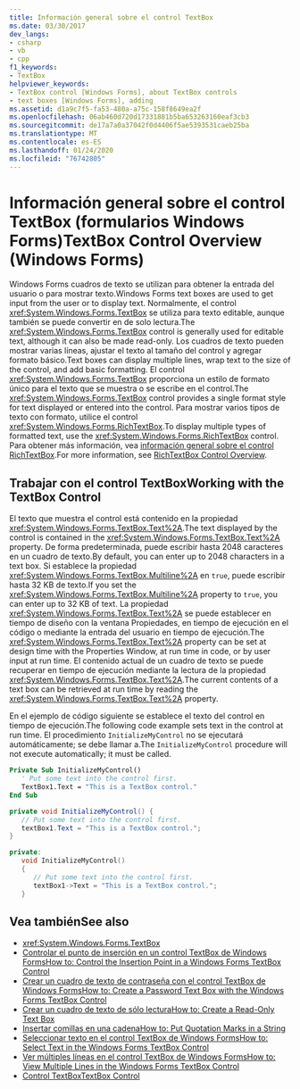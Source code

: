 ```yaml
---
title: Información general sobre el control TextBox
ms.date: 03/30/2017
dev_langs:
- csharp
- vb
- cpp
f1_keywords:
- TextBox
helpviewer_keywords:
- TextBox control [Windows Forms], about TextBox controls
- text boxes [Windows Forms], adding
ms.assetid: d1a9c7f5-fa53-480a-a75c-158f8649ea2f
ms.openlocfilehash: 06ab460d720d17331881b5ba653263160eaf3cb3
ms.sourcegitcommit: de17a7a0a37042f0d4406f5ae5393531caeb25ba
ms.translationtype: MT
ms.contentlocale: es-ES
ms.lasthandoff: 01/24/2020
ms.locfileid: "76742805"
---
```

# <a name="textbox-control-overview-windows-forms"></a><span data-ttu-id="fe8ea-102">Información general sobre el control TextBox (formularios Windows Forms)</span><span class="sxs-lookup"><span data-stu-id="fe8ea-102">TextBox Control Overview (Windows Forms)</span></span>
<span data-ttu-id="fe8ea-103">Windows Forms cuadros de texto se utilizan para obtener la entrada del usuario o para mostrar texto.</span><span class="sxs-lookup"><span data-stu-id="fe8ea-103">Windows Forms text boxes are used to get input from the user or to display text.</span></span> <span data-ttu-id="fe8ea-104">Normalmente, el control <xref:System.Windows.Forms.TextBox> se utiliza para texto editable, aunque también se puede convertir en de solo lectura.</span><span class="sxs-lookup"><span data-stu-id="fe8ea-104">The <xref:System.Windows.Forms.TextBox> control is generally used for editable text, although it can also be made read-only.</span></span> <span data-ttu-id="fe8ea-105">Los cuadros de texto pueden mostrar varias líneas, ajustar el texto al tamaño del control y agregar formato básico.</span><span class="sxs-lookup"><span data-stu-id="fe8ea-105">Text boxes can display multiple lines, wrap text to the size of the control, and add basic formatting.</span></span> <span data-ttu-id="fe8ea-106">El control <xref:System.Windows.Forms.TextBox> proporciona un estilo de formato único para el texto que se muestra o se escribe en el control.</span><span class="sxs-lookup"><span data-stu-id="fe8ea-106">The <xref:System.Windows.Forms.TextBox> control provides a single format style for text displayed or entered into the control.</span></span> <span data-ttu-id="fe8ea-107">Para mostrar varios tipos de texto con formato, utilice el control <xref:System.Windows.Forms.RichTextBox>.</span><span class="sxs-lookup"><span data-stu-id="fe8ea-107">To display multiple types of formatted text, use the <xref:System.Windows.Forms.RichTextBox> control.</span></span> <span data-ttu-id="fe8ea-108">Para obtener más información, vea [información general sobre el control RichTextBox](richtextbox-control-overview-windows-forms.md).</span><span class="sxs-lookup"><span data-stu-id="fe8ea-108">For more information, see [RichTextBox Control Overview](richtextbox-control-overview-windows-forms.md).</span></span>  
  
## <a name="working-with-the-textbox-control"></a><span data-ttu-id="fe8ea-109">Trabajar con el control TextBox</span><span class="sxs-lookup"><span data-stu-id="fe8ea-109">Working with the TextBox Control</span></span>  
 <span data-ttu-id="fe8ea-110">El texto que muestra el control está contenido en la propiedad <xref:System.Windows.Forms.TextBox.Text%2A>.</span><span class="sxs-lookup"><span data-stu-id="fe8ea-110">The text displayed by the control is contained in the <xref:System.Windows.Forms.TextBox.Text%2A> property.</span></span> <span data-ttu-id="fe8ea-111">De forma predeterminada, puede escribir hasta 2048 caracteres en un cuadro de texto.</span><span class="sxs-lookup"><span data-stu-id="fe8ea-111">By default, you can enter up to 2048 characters in a text box.</span></span> <span data-ttu-id="fe8ea-112">Si establece la propiedad <xref:System.Windows.Forms.TextBox.Multiline%2A> en `true`, puede escribir hasta 32 KB de texto.</span><span class="sxs-lookup"><span data-stu-id="fe8ea-112">If you set the <xref:System.Windows.Forms.TextBox.Multiline%2A> property to `true`, you can enter up to 32 KB of text.</span></span> <span data-ttu-id="fe8ea-113">La propiedad <xref:System.Windows.Forms.TextBox.Text%2A> se puede establecer en tiempo de diseño con la ventana Propiedades, en tiempo de ejecución en el código o mediante la entrada del usuario en tiempo de ejecución.</span><span class="sxs-lookup"><span data-stu-id="fe8ea-113">The <xref:System.Windows.Forms.TextBox.Text%2A> property can be set at design time with the Properties Window, at run time in code, or by user input at run time.</span></span> <span data-ttu-id="fe8ea-114">El contenido actual de un cuadro de texto se puede recuperar en tiempo de ejecución mediante la lectura de la propiedad <xref:System.Windows.Forms.TextBox.Text%2A>.</span><span class="sxs-lookup"><span data-stu-id="fe8ea-114">The current contents of a text box can be retrieved at run time by reading the <xref:System.Windows.Forms.TextBox.Text%2A> property.</span></span>  
  
 <span data-ttu-id="fe8ea-115">En el ejemplo de código siguiente se establece el texto del control en tiempo de ejecución.</span><span class="sxs-lookup"><span data-stu-id="fe8ea-115">The following code example sets text in the control at run time.</span></span> <span data-ttu-id="fe8ea-116">El procedimiento `InitializeMyControl` no se ejecutará automáticamente; se debe llamar a.</span><span class="sxs-lookup"><span data-stu-id="fe8ea-116">The `InitializeMyControl` procedure will not execute automatically; it must be called.</span></span>  
  
```vb  
Private Sub InitializeMyControl()  
   ' Put some text into the control first.  
   TextBox1.Text = "This is a TextBox control."  
End Sub  
```  
  
```csharp  
private void InitializeMyControl() {  
   // Put some text into the control first.  
   textBox1.Text = "This is a TextBox control.";  
}  
```  
  
```cpp  
private:  
   void InitializeMyControl()  
   {  
      // Put some text into the control first.  
      textBox1->Text = "This is a TextBox control.";  
   }  
```  
  
## <a name="see-also"></a><span data-ttu-id="fe8ea-117">Vea también</span><span class="sxs-lookup"><span data-stu-id="fe8ea-117">See also</span></span>

- <xref:System.Windows.Forms.TextBox>
- [<span data-ttu-id="fe8ea-118">Controlar el punto de inserción en un control TextBox de Windows Forms</span><span class="sxs-lookup"><span data-stu-id="fe8ea-118">How to: Control the Insertion Point in a Windows Forms TextBox Control</span></span>](how-to-control-the-insertion-point-in-a-windows-forms-textbox-control.md)
- [<span data-ttu-id="fe8ea-119">Crear un cuadro de texto de contraseña con el control TextBox de Windows Forms</span><span class="sxs-lookup"><span data-stu-id="fe8ea-119">How to: Create a Password Text Box with the Windows Forms TextBox Control</span></span>](how-to-create-a-password-text-box-with-the-windows-forms-textbox-control.md)
- [<span data-ttu-id="fe8ea-120">Crear un cuadro de texto de sólo lectura</span><span class="sxs-lookup"><span data-stu-id="fe8ea-120">How to: Create a Read-Only Text Box</span></span>](how-to-create-a-read-only-text-box-windows-forms.md)
- [<span data-ttu-id="fe8ea-121">Insertar comillas en una cadena</span><span class="sxs-lookup"><span data-stu-id="fe8ea-121">How to: Put Quotation Marks in a String</span></span>](how-to-put-quotation-marks-in-a-string-windows-forms.md)
- [<span data-ttu-id="fe8ea-122">Seleccionar texto en el control TextBox de Windows Forms</span><span class="sxs-lookup"><span data-stu-id="fe8ea-122">How to: Select Text in the Windows Forms TextBox Control</span></span>](how-to-select-text-in-the-windows-forms-textbox-control.md)
- [<span data-ttu-id="fe8ea-123">Ver múltiples líneas en el control TextBox de Windows Forms</span><span class="sxs-lookup"><span data-stu-id="fe8ea-123">How to: View Multiple Lines in the Windows Forms TextBox Control</span></span>](how-to-view-multiple-lines-in-the-windows-forms-textbox-control.md)
- [<span data-ttu-id="fe8ea-124">Control TextBox</span><span class="sxs-lookup"><span data-stu-id="fe8ea-124">TextBox Control</span></span>](textbox-control-windows-forms.md)
